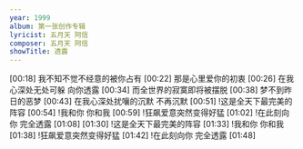 ```yaml
---
year: 1999
album: 第一张创作专辑
lyricist: 五月天 阿信
composer: 五月天 阿信
showTitle: 透露
---
```

[00:18] 我不知不觉不经意的被你占有
[00:22] 那是心里爱你的初衷
[00:26] 在我心深处无处可躲 向你透露
[00:34] 而全世界的寂寞即将被摆脱
[00:38] 梦不到昨日的恶梦
[00:43] 在我心深处扰嚷的沉默 不再沉默
[00:51] !这是全天下最完美的阵容
[00:54] !我和你 你和我
[00:59] !狂飙爱意突然变得好猛
[01:02] !在此刻向你 完全透露
[01:08] 
[01:30] !这是全天下最完美的阵容
[01:33] !我和你 你和我
[01:38] !狂飙爱意突然变得好猛
[01:42] !在此刻向你 完全透露
[01:48]